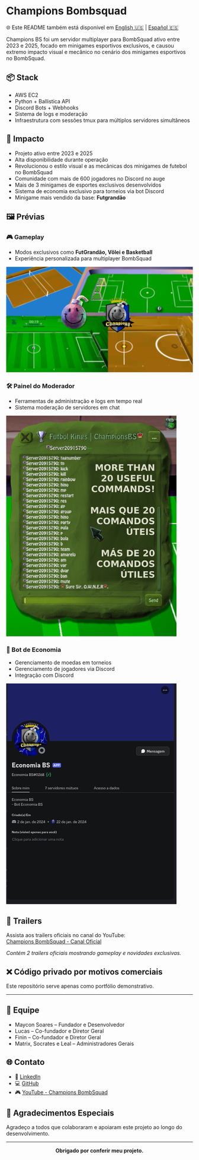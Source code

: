 # Champions Bombsquad

🌐 Este README também está disponível em [English 🇺🇸](./README.md) | [Español 🇪🇸](./README.es.md)

Champions BS foi um servidor multiplayer para BombSquad ativo entre 2023 e 2025, focado em minigames esportivos exclusivos, e causou extremo impacto visual e mecânico no cenário dos minigames esportivos no BombSquad.

## 📦 Stack
- AWS EC2  
- Python + Ballistica API  
- Discord Bots + Webhooks  
- Sistema de logs e moderação  
- Infraestrutura com sessões tmux para múltiplos servidores simultâneos  

## 🧠 Impacto
- Projeto ativo entre 2023 e 2025  
- Alta disponibilidade durante operação  
- Revolucionou o estilo visual e as mecânicas dos minigames de futebol no BombSquad  
- Comunidade com mais de 600 jogadores no Discord no auge  
- Mais de 3 minigames de esportes exclusivos desenvolvidos  
- Sistema de economia exclusivo para torneios via bot Discord  
- Minigame mais vendido da base: **Futgrandão**  

## 🖼️ Prévias

### 🎮 Gameplay
- Modos exclusivos como **FutGrandão, Vôlei e Basketball**  
- Experiência personalizada para multiplayer BombSquad

![gameplay](assets/gameplay.jpg)

### 🛠️ Painel do Moderador
- Ferramentas de administração e logs em tempo real  
- Sistema moderação de servidores em chat

![chat-admin](assets/chat-admin.jpg)

### 🤖 Bot de Economia
- Gerenciamento de moedas em torneios  
- Gerenciamento de jogadores via Discord  
- Integração com Discord

![discord-bot](assets/discord-bot.jpg)

## 🎥 Trailers

Assista aos trailers oficiais no canal do YouTube:  
[Champions BombSquad - Canal Oficial](https://www.youtube.com/@ChampionsBombsquad)  

*Contém 2 trailers oficiais mostrando gameplay e novidades exclusivas.*

## ❌ Código privado por motivos comerciais  
Este repositório serve apenas como portfólio demonstrativo.

---

## 👥 Equipe

- Maycon Soares – Fundador e Desenvolvedor  
- Lucas – Co-fundador e Diretor Geral  
- Finin – Co-fundador e Diretor Geral  
- Matrix, Socrates e Leal – Administradores Gerais  

## 🌐 Contato
- 🧠 [LinkedIn](https://linkedin.com/in/devmaycon/)  
- 💻 [GitHub](https://github.com/devmaycon/)  
- 🎮 [YouTube - Champions BombSquad](https://www.youtube.com/@ChampionsBombsquad)

## 🤝 Agradecimentos Especiais
Agradeço a todos que colaboraram e apoiaram este projeto ao longo do desenvolvimento.

---

<p align=center><b>Obrigado por conferir meu projeto.</b></p>
